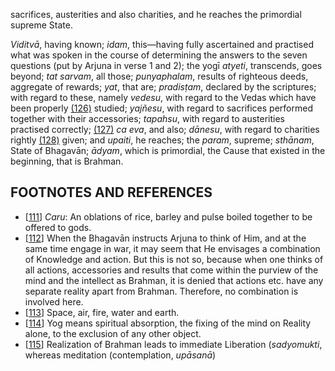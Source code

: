 sacrifices, austerities and also charities, and he reaches the primordial supreme State.

*Viditvā*, having known; *idam*, this—having fully ascertained and practised what was spoken in the course of determining the answers to the seven questions (put by Arjuna in verse 1 and 2); the yogī *atyeti*, transcends, goes beyond; *tat sarvam*, all those; *punyaphalam*, results of righteous deeds, aggregate of rewards; *yat*, that are; *pradisṭam*, declared by the scriptures; with regard to these, namely *vedesu*, with regard to the Vedas which have been properly [\(126\)](#page--1-0) studied; *yajñesu*, with regard to sacrifices performed together with their accessories; *tapahsu*, with regard to austerities practised correctly; [\(127\)](#page--1-1) *ca eva*, and also; *dānesu*, with regard to charities rightly [\(128\)](#page--1-2) given; and *upaiti*, he reaches; the *param*, supreme; *sthānam*, State of Bhagavān; *ādyam*, which is primordial, the Cause that existed in the beginning, that is Brahman.

## FOOTNOTES AND REFERENCES

- [[111](#page--1-3)] *Caru*: An oblations of rice, barley and pulse boiled together to be offered to gods.
- [[112](#page--1-4)] When the Bhagavān instructs Arjuna to think of Him, and at the same time engage in war, it may seem that He envisages a combination of Knowledge and action. But this is not so, because when one thinks of all actions, accessories and results that come within the purview of the mind and the intellect as Brahman, it is denied that actions etc. have any separate reality apart from Brahman. Therefore, no combination is involved here.
- [[113](#page--1-5)] Space, air, fire, water and earth.
- [[114](#page--1-6)] Yog means spiritual absorption, the fixing of the mind on Reality alone, to the exclusion of any other object.
- [[115](#page--1-7)] Realization of Brahman leads to immediate Liberation (*sadyomukti*, whereas meditation (contemplation, *upāsanā*)